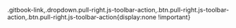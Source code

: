 .gitbook-link,.dropdown.pull-right.js-toolbar-action,.btn.pull-right.js-toolbar-action,.btn.pull-right.js-toolbar-action{display:none !important}